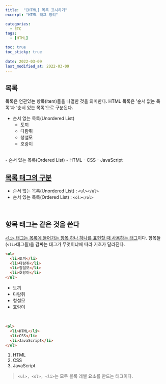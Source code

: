 ```yaml
---
title:  "[HTML] 목록 표시하기"
excerpt: "HTML 태그 정리"

categories:
  - ETC
tags:
  - [HTML]

toc: true
toc_sticky: true
 
date: 2022-03-09
last_modified_at: 2022-03-09
---
```


## 목록
목록은 연관있는 항목(item)들을 나열한 것을 의미한다.
HTML 목록은 '순서 없는 목록'과 '순서 있는 목록'으로 구분된다.

- 순서 없는 목록(Unordered List)
  - 토끼
  - 다람쥐
  - 청설모
  - 호랑이
<br>
- 순서 있는 목록(Ordered List)
  - HTML
  - CSS
  - JavaScript

<br>

## <u>목록 태그의 구분</u>
- 순서 없는 목록(Unordered List) : `<ul></ul>`
- 순서 있는 목록(Ordered List) : `<ol></ol>`
<br>

## 항목 태그는 같은 것을 쓴다
<u>`<li>` 태그는 목록에 들어가는 항목 하나 하나를 표현할 때 사용하는 태그</u>이다.
항목들(`<li>`태그들)을 감싸는 태그가 무엇이냐에 따라 기호가 달라진다.

```html
<ul>
  <li>토끼</li>
  <li>다람쥐</li>
  <li>청설모</li>
  <li>호랑이</li>
</ul>
```
<ul>
  <li>토끼</li>
  <li>다람쥐</li>
  <li>청설모</li>
  <li>호랑이</li>
</ul>
<br>

```html
<ol>
  <li>HTML</li>
  <li>CSS</li>
  <li>JavaScript</li>
</ol>
```
<ol>
  <li>HTML</li>
  <li>CSS</li>
  <li>JavaScript</li>
</ol>

> `<ul>, <ol>, <li>`는 모두 블록 레벨 요소를 만드는 태그이다.
